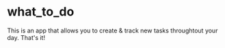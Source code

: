 # what_to_do

This is an app that allows you to create & track new tasks throughtout your day. That's it!
